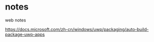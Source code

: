 # notes
web notes

https://docs.microsoft.com/zh-cn/windows/uwp/packaging/auto-build-package-uwp-apps
